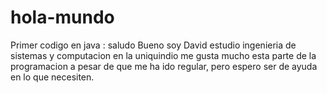# hola-mundo
Primer codigo en java : saludo 
Bueno soy David estudio ingenieria de sistemas y computacion en la uniquindio me gusta mucho esta parte de la programacion 
a pesar de que me ha ido regular, pero espero ser de ayuda en lo que necesiten.

